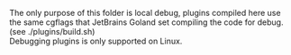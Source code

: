 The only purpose of this folder is local debug, plugins compiled here use the same cgflags that JetBrains Goland set  compiling the code for debug. (see ./plugins/build.sh)  
Debugging plugins is only supported on Linux.

